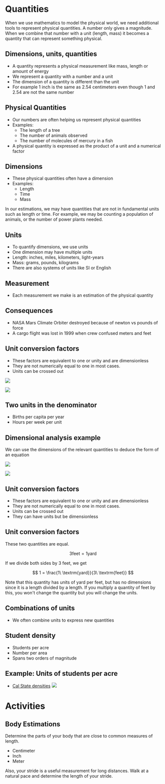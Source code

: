 # Quantities

When we use mathematics to model the physical world, we need additional
tools to represent physical quantities.  A number only gives a
magnitude.  When we combine that number with a unit (length, mass) it
becomes a quantity that can represent something physical.

## Dimensions, units, quantities
- A quantity represents a physical measurement like mass, length or
    amount of energy
- We represent a quantity with a number and a unit
- The dimension of a quantity is different than the unit
- For example 1 inch is the same as 2.54 centimeters even though 1 and
    2.54 are not the same number

## Physical Quantities
- Our numbers are often helping us represent physical quantities
- Examples:
    - The length of a tree
    - The number of animals observed
    - The number of molecules of mercury in a fish
- A physical quantity is expressed as the product of a unit and a
  numerical factor

## Dimensions
- These physical quantities often have a dimension
- Examples:
    - Length
    - Time
    - Mass

In our estimations, we may have quantities that are not in fundamental
units such as length or time.  For example, we may be counting a
population of animals, or the number of power plants needed.

<!-- physics have 7 primary dimensions, we may have others -->

## Units
- To quantify dimensions, we use units
- One dimension may have multiple units
- Length: inches, miles, kilometers, light-years
- Mass: grams, pounds, kilograms
- There are also systems of units like SI or English

<!-- what are some units and some unusual units -->
<!-- clicks, bytes, click velocity -->

## Measurement
- Each measurement we make is an estimation of the physical quantity

## Consequences
- NASA Mars Climate Orbiter destroyed because of newton vs pounds of
force
- A cargo flight was lost in 1999 when crew confused meters and feet

## Unit conversion factors
- These factors are equivalent to one or unity and are dimensionless
- They are not numerically equal to one in most cases.
- Units can be crossed out


![](./figures/inch-cm-conversion-1.png)

![](./figures/inch-cm-conversion-2.png)


## Two units in the denominator
- Births per capita per year
- Hours per week per unit


## Dimensional analysis example
We can use the dimensions of the relevant quantities to deduce the form
of an equation



![](./figures/dimensional-analysis-1.png)

![](./figures/dimensional-analysis-2.png)



<!-- what are some units and some unusual units -->
<!-- clicks, bytes, click velocity -->



## Unit conversion factors
- These factors are equivalent to one or unity and are dimensionless
- They are not numerically equal to one in most cases.
- Units can be crossed out
- They can have units but be dimensionless

## Unit conversion factors

These two quantities are equal.

$$ 3 \textrm{feet} = 1 \textrm{yard} $$

If we divide both sides by 3 feet, we get

$$ 1 = \frac{1\ \textrm{yard}}{3\ \textrm{feet}}  $$

Note that this quantity has units of yard per feet, but has no
dimensions since it is a length divided by a length.  If you multiply a
quantity of feet by this, you won't change the quantity but you will
change the units.


## Combinations of units
- We often combine units to express new quantities

<!-- can you think of a derived unit? -->

## Student density
- Students per acre
- Number per area
- Spans two orders of magnitude

## Example: Units of students per acre
- [Cal State densities](https://twitter.com/calpolypomona/status/431937140457349120/photo/1)
![](./figures/cal-state-density.jpg)



# Activities

## Body Estimations

Determine the parts of your body that are close to common measures of
length.

- Centimeter
- Inch
- Meter

Also, your stride is a useful measurement for long distances.  Walk at a
natural pace and determine the length of your stride.
